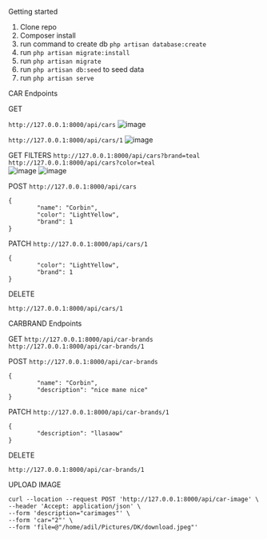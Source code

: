 Getting started
 1) Clone repo
 2) Composer install
 3) run command to create db `php artisan database:create`
 4) run `php artisan migrate:install`
 5) run `php artisan migrate`
 6) run `php artisan db:seed` to seed data
 7) run `php artisan serve`


 CAR Endpoints
 
 GET
 
 `http://127.0.0.1:8000/api/cars`
![image](https://user-images.githubusercontent.com/10894677/132135240-ec1fb8db-7ff4-4e85-93fa-9bb3a8e90dd2.png)

 `http://127.0.0.1:8000/api/cars/1` 
![image](https://user-images.githubusercontent.com/10894677/132135224-17d6e3e5-3c56-4f68-ad07-ba0f35b5ec9b.png)

 GET FILTERS
 `http://127.0.0.1:8000/api/cars?brand=teal` `http://127.0.0.1:8000/api/cars?color=teal`   
![image](https://user-images.githubusercontent.com/10894677/132135667-68fed88d-4984-49a2-8e58-d00189262510.png)
![image](https://user-images.githubusercontent.com/10894677/132135736-22f67709-ced1-4355-8362-b0bd99fb0e7a.png)

 POST 
`http://127.0.0.1:8000/api/cars`
```
{
        "name": "Corbin",
        "color": "LightYellow",
        "brand": 1
}
```
PATCH
`http://127.0.0.1:8000/api/cars/1`
```
{
        "color": "LightYellow",
        "brand": 1
}

```

 DELETE

`http://127.0.0.1:8000/api/cars/1`




 CARBRAND Endpoints
 
 GET
 `http://127.0.0.1:8000/api/car-brands` `http://127.0.0.1:8000/api/car-brands/1`  
 

 POST 
`http://127.0.0.1:8000/api/car-brands`
```
{
        "name": "Corbin",
        "description": "nice mane nice"
}
```

PATCH
`http://127.0.0.1:8000/api/car-brands/1`
```
{
        "description": "llasaow"
}

```


 DELETE

`http://127.0.0.1:8000/api/car-brands/1`


UPLOAD IMAGE
```
curl --location --request POST 'http://127.0.0.1:8000/api/car-image' \
--header 'Accept: application/json' \
--form 'description="carimages"' \
--form 'car="2"' \
--form 'file=@"/home/adil/Pictures/DK/download.jpeg"'
```
